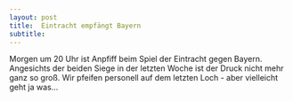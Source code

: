 ```yaml
---
layout: post
title:  Eintracht empfängt Bayern
subtitle:  
---
```


Morgen um 20 Uhr ist Anpfiff beim Spiel der Eintracht gegen Bayern. Angesichts der beiden Siege in der letzten Woche ist der Druck nicht mehr ganz so groß. Wir pfeifen personell auf dem letzten Loch - aber vielleicht geht ja was...



